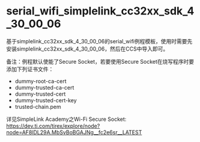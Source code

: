 # serial_wifi_simplelink_cc32xx_sdk_4_30_00_06

基于simplelink_cc32xx_sdk_4_30_00_06的serial_wifi例程模板，使用时需要先安装simplelink_cc32xx_sdk_4_30_00_06，然后在CCS中导入即可。

备注：例程默认使能了Secure Socket，若要使用Secure Socket在烧写程序时要添加下列证书文件：
- dummy-root-ca-cert
- dummy-trusted-ca-cert
- dummy-trusted-cert
- dummy-trusted-cert-key
- trusted-chain.pem

详见SimpleLink Academy之Wi-Fi Secure Socket:
https://dev.ti.com/tirex/explore/node?node=AF8lDL29A.MbSvBoBGAJNg__fc2e6sr__LATEST
